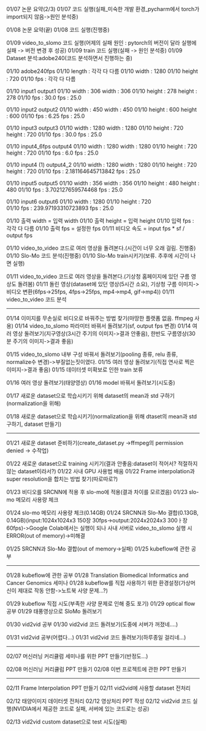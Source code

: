 01/07 논문 요약(2/3)
01/07 코드 실행(실패_미숙한 개발 환경_pycharm에서 torch가 import되지 않음->원인 분석중)

01/08 논문 요약(끝)
01/08 코드 실행(진행중)

01/09 video_to_slomo 코드 실행(어제의 실패 원인 : pytorch의 버전이 달라 실행에 실패 -> 버전 변경 후 성공)
01/09 train 코드 실행(실패 -> 원인 분석중)
01/09 Dataset 분석:adobe240(코드 분석하면서 진행하는 중)

01/10 adobe240fps
01/10 length : 각각 다 다름
01/10 width : 1280
01/10 height : 720
01/10 fps : 각각 다 다름
 
01/10 input1		      	output1
01/10 width :  306	 	width :  306
01/10 height :  278		height :  278
01/10 fps :  30.0	  	fps :  25.0

01/10 input2	      		output2
01/10 width :  450	 	width :  450
01/10 height :  600		height :  600
01/10 fps :  6.25	  	fps :  25.0

01/10 input3		      	output3
01/10 width :  1280		width :  1280
01/10 height :  720		height :  720
01/10 fps : 30.0		   fps :  25.0

01/10 input4_6fps	  	output4
01/10 width :  1280		width :  1280
01/10 height :  720		height :  720
01/10 fps : 6.0		   	fps :  25.0

01/10 input4 (1)	   	output4_2
01/10 width :  1280		width :  1280
01/10 height :  720		height :  720
01/10 fps : 2.181164645713842	fps :  25.0

01/10 input5		      	output5
01/10 width :  356	 	width :  356
01/10 height :  480		height :  480
01/10 fps : 3.702127659574468	fps :  25.0

01/10 input6		      	output6
01/10 width :  1280
01/10 height :  720		
01/10 fps :  239.97193310723893	fps :  25.0

01/10 출력 width = 입력 width
01/10 출력 height = 입력 height
01/10 입력 fps : 각각 다 다름
01/10 출력 fps = 설정한 fps
01/11 비디오 속도 = input fps * sf / output fps

01/10 video_to_video 코드로 여러 영상을 돌려본다.(시간이 너무 오래 걸림. 진행중)
01/10 Slo-Mo 코드 분석(진행중)
01/10 Slo-Mo train시키기(보류. 추후에 시간이 나면 실행)

01/11 video_to_video 코드로 여러 영상을 돌려본다.(기상청 홈페이지에 있던 구름 영상도 돌려봄)
01/11 돌린 영상(dataset에 있던 영상(5시간 소요), 기상청 구름 이미지->비디오 변환(6fps->25fps, 4fps->25fps, mp4->mp4, gif->mp4))
01/11 video_to_video 코드 분석

------------------------------------------------------------------------------------------------------------------------------

01/14 이미지를 무손실로 비디오로 바꿔주는 방법 찾기(마땅한 플랫폼 없음. ffmpeg 사용)
01/14 video_to_slomo 파라미터 바꿔서 돌려보기(sf, output fps 변경)
01/14 여러 영상 돌려보기(지구영상(3시간 주기의 이미지->결과 안좋음), 한반도 구름영상(30분 주기의 이미지->결과 좋음)

01/15 video_to_slomo 내부 구성 바꿔서 돌려보기(pooling 종류, relu 종류, normalize수 변경)->부질없는짓이였다.
01/15 여러 영상 돌려보기(직접 연사로 찍은 이미지->결과 좋음)
01/15 데이터셋 미확보로 인한 train 보류

01/16 여러 영상 돌려보기(태양영상)
01/16 model 바꿔서 돌려보기(시도중)

01/17 새로운 dataset으로 학습시키기 위해 dataset의 mean과 std 구하기(normalization을 위해)

01/18 새로운 dataset으로 학습시키기(normalization을 위해 dtaset의 mean과 std 구하기, dataset 만들기)

------------------------------------------------------------------------------------------------------------------------------

01/21 새로운 dataset 준비하기(create_dataset.py ->ffmpeg의 permission denied -> 수작업)

01/22 새로운 dataset으로 training 시키기(결과 안좋음:dataset이 적어서? 적절하지 않는 dataset이라서?)
01/22 사내 GPU 사용법 배움
01/22 Frame interpolation과 super resolution을 합치는 방법 찾기(따로따로?)

01/23 비디오를 SRCNN에 적용 후 slo-mo에 적용(결과 차이를 모르겠음)
01/23 slo-mo 메모리 사용량 체크

01/24 slo-mo 메모리 사용량 체크(0.14GB)
01/24 SRCNN과 Slo-Mo 결합(0.13GB, 0.14GB)(input:1024x1024x3 150장 30fps->output:2024x2024x3 300ㅏ장 60fps)->Google Colab에서는 실행이 되나 사내 서버로 video_to_slomo 실행 시 ERROR(out of memory)->미해결

01/25 SRCNN과 Slo-Mo 결합(out of memory->실패)
01/25 kubeflow에 관한 공부

------------------------------------------------------------------------------------------------------------------------------

01/28 kubeflow에 관한 공부
01/28 Translation Biomedical Informatics and Cancer Genomics 세미나
01/28 kubeflow를 직접 사용하기 위한 환경설정(가상머신이 제대로 작동 안함->노트북 사양 문제...?)

01/29 kubeflow 직접 시도(부족한 사양 문제로 인해 중도 포기)
01/29 optical flow 공부
01/29 태풍영상으로 SloMo 돌려보기

01/30 vid2vid 공부
01/30 vid2vid 코드 돌려보기(도중에 서버가 꺼졌네....)

01/31 vid2vid 공부(어렵다...)
01/31 vid2vid 코드 돌려보기(하루종일 걸리네...)

------------------------------------------------------------------------------------------------------------------------------

02/07 머신러닝 커리큘럼 세미나를 위한 PPT 만들기(반정도...)

02/08 머신러닝 커리큘럼 PPT 만들기
02/08 이번 프로젝트에 관한 PPT 만들기

------------------------------------------------------------------------------------------------------------------------------

02/11 Frame Interpolation PPT 만들기
02/11 vid2vid에 사용할 dataset 전처리

02/12 태양이미지 데이터셋 전처리
02/12 영상처리 PPT 작성
02/12 vid2vid 코드 실행(NVIDIA에서 제공한 코드로 실패, 서버에 있는 코드로는 성공)

02/13 vid2vid custom dataset으로 test 시도(실패)
